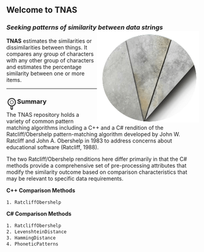 ## Welcome to TNAS

### *Seeking patterns of similarity between data strings*<div id="logo-container"><img id="logo-default" title="No readable content. Just a page logo" class="img-logo" align="right" src="https://github.com/ceresBakalite/ceres-sv/raw/main/images/CSV-02/Logo01.png"></div>

**TNAS** estimates the similarities or dissimilarities between things. It compares any group of characters with any 
other group of characters and estimates the percentage similarity between one or more items.


***

### Summary<img class="img-pointer" align="left" src="https://github.com/ceresBakalite/ceres-sv/raw/main/images/CSVPeriscope.png">

The TNAS repository holds a variety of common pattern matching algorithms including a C++ and a C# rendition of the Ratcliff/Obershelp pattern-matching algorithm developed by John W. Ratcliff and John A. Obershelp in 1983 to address concerns about educational software (Ratcliff, 1988).

The two Ratcliff/Obershelp renditions here differ primarily in that the C# methods provide a comprehensive set of pre-processing attributes that modify the similarity outcome based on comparison characteristics that may be relevant to specific data requirements.


  **C++ Comparison Methods**

    1. RatcliffObershelp
    
   **C# Comparison Methods**

    1. RatcliffObershelp
    2. LevenshteinDistance
    3. HammingDistance
    4. PhoneticPatterns
    
<br>

[read more]: https://github.com/jbtule
[@jbtule]: https://gist.github.com/jbtule/4336842
[@ceresbakalite]: https://github.com/ceresbakalite
